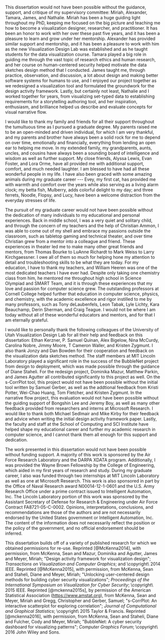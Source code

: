 This dissertation would not have been possible without the guidance, support,
and critique of my supervisory committee: Miriah, Alexander, Tamara, James, and
Nathalie. Miriah has been a huge guiding light throughout my PhD, keeping me
focused on the big picture and teaching me how to become a visualization
designer, researcher, and practitioner. It has been an honor to work with her
over these past five years, and it has been a pleasure to learn and grow under
her mentorship. Alexander has provided similar support and mentorship, and it
has been a pleasure to work with him as the new Visualization Design Lab was
established and as he taught students for the data visualization course. Tamara
played a big role in guiding me through the vast topic of research ethics and
human research, and her course on human-centered security helped motivate the
data sketches design method that I conducted. James taught me, through practice,
observation, and discussion, a lot about design and making better software
systems for humans to use, and I enjoyed our project together as we redesigned a
visualization tool and formulated the groundwork for the design activity
framework. Lastly, but certainly not least, Nathalie and I worked together for
years, from visualizing set-typed data to establishing requirements for a
storytelling authoring tool, and her inspiration, enthusiasm, and brilliance
helped us describe and evaluate concepts for visual narrative flow.


I would like to thank my family and friends for all their support throughout the
tumultuous time as I pursued a graduate degree. My parents raised me to be an
open-minded and driven individual, for which I am very thankful, and my parents
and brother have always been a solid rock for me to depend on over time,
emotionally and financially, everything from lending an open ear to helping me
move. In my extended family, my grandparents, aunts, uncles, and cousins have
always been a sounding board of intelligence and wisdom as well as further
support. My close friends, Alyssa Lewis, Evan Foster, and Lora Orme, have all
provided me with additional support, comfort, and much needed laughter. I am
blessed to have had all these wonderful people in my life. I have also been
graced with some amazing animals during my graduate career --- Evey, my first
cat, has provided me with warmth and comfort over the years while also serving
as a living alarm clock; my betta fish, Mulberry, adds colorful delight to my
day; and three ferrets, Noodle, Flopsy, and Lucy, have been a welcome
distraction from the everyday stresses of life.


The pursuit of my graduate career would not have been possible without the
dedication of many individuals to my educational and personal experiences. Back
in middle school, I was a very quiet and solitary child, and through the concern
of my teachers and the help of Christian Ammon, I was able to come out of my
shell and embrace my passions outside the classroom, such as tabletop gaming and
technical theater, and over time Christian grew from a mentor into a colleague
and friend. These experiences in theater led me to make many other great friends
and mentors, from Thomas Bourke to LuAnne Richardt to Mark Weiss to Larry
Kirchgaessner. I owe all of them so much for helping hone my attention to detail
and troubleshooting skills to be what they are today. For my education, I have
to thank my teachers, and William Heeren was one of the most dedicated teachers
I have ever had. Despite only taking one chemistry class from him, he mentored
me throughout high school in Science Olympiad and SMART Team, and it is through
these experiences that my love and passion for computer science grew. The
outstanding professors at Cornell College helped further that education in
computer science, physics, and chemistry, with the academic excellence and rigor
instilled to me by many professors, such as Tony deLaubenfels, Leon Tabak, Lyle
Lichty, Kara Beauchamp, Derin Sherman, and Craig Teague. I would not be where I
am today without all of these wonderful educators and mentors, and for that I am
eternally grateful.


I would like to personally thank the following colleagues of the University of
Utah Visualization Design Lab for all their help and feedback on this
dissertation: Ethan Kerzner, P. Samuel Quinan, Alex Bigelow, Nina McCurdy,
Carolina Nobre, Jimmy Moore, T Cameron Waller, and Kristen Zygmunt. I also thank
Jonzy and Dan Bowden for their cooperation and feedback on the visualization
data sketches method. The staff members at MIT Lincoln Laboratory played a
significant role in the success of the BubbleNet project from design to
deployment, which was made possible through the guidance of Diane Staheli. For
the redesign project, Dominika Mazur, Matthew Parkin, and James Agutter all
contributed significantly to this project as well. On the s-CorrPlot tool, this
project would not have been possible without the initial tool written by Samuel
Gerber, as well as the addtional feedback from Kristi Potter, Wei-Chao Huang,
Tom Fletcher, and Kristen Zygmunt. In the narrative flow project, this
evaluation would not have been possible without the guiding support of Bongshin
Lee and Jeremy Boy, as well as many other feedback provided from researchers and
interns at Microsoft Research. I would like to thank both Michael Sedlmair and
Mike Kirby for their feedback and advice when writing the initial design
activity framework paper. Lastly, the faculty and staff at the School of
Computing and SCI Institute have helped shape my educational career and further
my academic research in computer science, and I cannot thank them all enough for
this support and dedication.


The work presented in this dissertation would not have been possible without
funding support. A majority of this work is sponsored by the Air Force Research
Laboratory and the DARPA XDATA program. Additionally, I was provided the Wayne
Brown Fellowship by the College of Engineering, which aided in my first years of
research and study. During my graduate career, I also was funded through two
internships at MIT Lincoln Laboratory as well as one at Microsoft Research. This
work is also sponsored in part by the Office of Naval Research award
N00014-12-1-0601 and the U.S. Army Research Office under a prime contract issued
to Intelligent Automation, Inc. The Lincoln Laboratory portion of this work was
sponsored by the Assistant Secretary of Defense for Research & Engineering under
Air Force Contract FA8721-05-C-0002. Opinions, interpretations, conclusions, and
recommendations are those of the authors and are not necessarily endorsed by the
United States government or Intelligent Automation, Inc. The content of the
information does not necessarily reflect the position or the policy of the
government, and no official endorsement should be inferred.


This dissertation builds off of a variety of published research for which we
obtained permissions for re-use.
Reprinted [@McKenna2014], with permission, from McKenna, Sean and Mazur, Dominika and Agutter, James and Meyer, Miriah; "Design activity framework for visualization design"; _Transactions on Visualization and Computer Graphics_; and \copyright\ 2014 IEEE.
Reprinted [@McKenna2015], with permission, from McKenna, Sean and Staheli, Diane and Meyer, Miriah; "Unlocking user-centered design methods for building cyber security visualizations"; _Proceedings of the International Symposium on Visualization for Cyber Security_; \copyright\ 2015 IEEE.
Reprinted [@mckenna2015s], by permission of the American Statistical Association (<https://www.amstat.org>), from McKenna, Sean and Meyer, Miriah and Gregg, Christopher and Gerber, Samuel; "s-CorrPlot: An interactive scatterplot for exploring correlation"; _Journal of Computational and Graphical Statistics_; \copyright\ 2015 Taylor & Francis.
Reprinted [@mckenna2016], with permission, from McKenna, Sean and Staheli, Diane and Fulcher, Cody and Meyer, Miriah; "BubbleNet: A cyber security dashboard for visualizing patterns"; _Computer Graphics Forum_; \copyright\ 2016 John Wiley and Sons.
